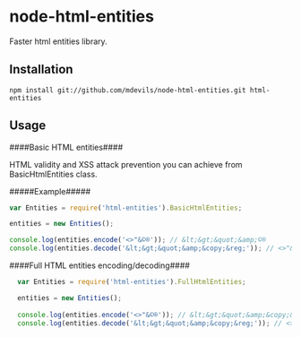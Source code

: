 node-html-entities
==================

Faster html entities library.


Installation
------------

    npm install git://github.com/mdevils/node-html-entities.git html-entities

Usage
-----

####Basic HTML entities####

HTML validity and XSS attack prevention you can achieve from BasicHtmlEntities class.

#####Example#####
```javascript
var Entities = require('html-entities').BasicHtmlEntities;

entities = new Entities();

console.log(entities.encode('<>"&©®')); // &lt;&gt;&quot;&amp;©®
console.log(entities.decode('&lt;&gt;&quot;&amp;&copy;&reg;')); // <>"&copy;&reg;
```

####Full HTML entities encoding/decoding####


```javascript
  var Entities = require('html-entities').FullHtmlEntities;

  entities = new Entities();
  
  console.log(entities.encode('<>"&©®')); // &lt;&gt;&quot;&amp;&copy;&reg;
  console.log(entities.decode('&lt;&gt;&quot;&amp;&copy;&reg;')); // <>"&©®
```
